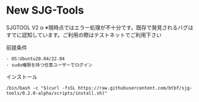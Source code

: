 # New SJG-Tools

SJGTOOL V2 α
※現時点ではエラー処理が不十分です。既存で発見されるバグはすでに認知しています。ご利用の際はテストネットでご利用下さい

前提条件
```
- OS:Ubuntu20.04/22.04
- sudo権限を持つ任意ユーザーでログイン
```

インストール
```
/bin/bash -c "$(curl -fsSL https://raw.githubusercontent.com/btbf/sjg-tools/0.2.0-alpha/scripts/install.sh)"
```